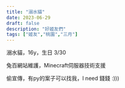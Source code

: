 ```yaml
---
title: "溺水貓"
date: 2023-06-29
draft: false
description: "好姬友們"
tags: ["姬友","桃園","三月"]
---
```


溺水貓，16y，生日 3/30

兔百網站維護，Minecraft伺服器技術支援

偷宣傳，有py的案子可以找我，I need 錢錢 :)))